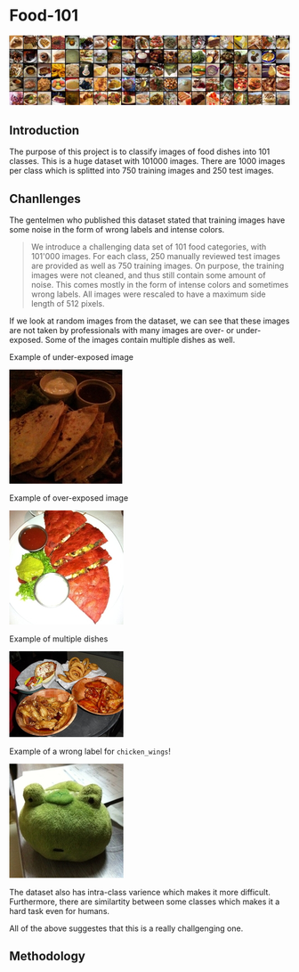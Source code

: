 # Food-101

![](data/food-101.jpg "https://www.vision.ee.ethz.ch/datasets_extra/food-101/")

## Introduction

The purpose of this project is to classify images of food dishes into 101 classes. This is a huge dataset with 101000 images. There are 1000 images per class which is splitted into 750 training images and 250 test images.

## Chanllenges
The gentelmen who published this dataset stated that training images have some noise in the form of wrong labels and intense colors.

> We introduce a challenging data set of 101 food categories, with 101'000 images. For each class, 250 manually reviewed test images are provided as well as 750 training images. On purpose, the training images were not cleaned, and thus still contain some amount of noise. This comes mostly in the form of intense colors and sometimes wrong labels. All images were rescaled to have a maximum side length of 512 pixels.

If we look at random images from the dataset, we can see that these images are not taken by professionals with many images are over- or under-exposed. Some of the images contain multiple dishes as well. 

Example of under-exposed image

![](data/1826455.jpg) 

Example of over-exposed image

![](data/3527595.jpg) 

Example of multiple dishes

![](data/828660.jpg)

Example of a wrong label for `chicken_wings`!

![](data/477991.jpg)

The dataset also has intra-class varience which makes it more difficult. Furthermore, there are similartity between some classes which makes it a hard task even for humans. 

All of the above suggestes that this is a really challgenging one.

## Methodology


